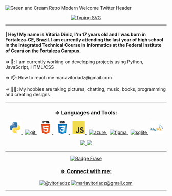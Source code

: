 ![Green and Cream Retro Modern Welcome Twitter Header](https://github.com/vitoriadz/vitoriadz/assets/96701270/cee28e49-a3ad-4f87-a1df-1496cf762ba2)

<p align="center">
<a href="https://git.io/typing-svg"><img src="https://readme-typing-svg.demolab.com?font=Fira+Code&size=26&pause=1000&color=DD4767&background=2222BB00&center=verdadeiro&vCenter=verdadeiro&multiline=true&repeat=verdadeiro&width=300&lines=How+are+you%3F+%E2%9D%A4" alt="Typing SVG" /></a> </p>

---
#### | Hey! My name is Vitória Diniz, I'm 17 years old and I was born in Fortaleza-CE, Brazil. I am currently attending the last year of high school in the Integrated Technical Course in Informatics at the Federal Institute of Ceará on the Fortaleza Campus.

<p> ⇒ 🔭: I am currently working on developing projects using Python, JavaScript, HTML/CSS
<p> ⇒ 📫: How to reach me mariavitoriadz@gmail.com
<p> ⇒ 👨‍💻: My hobbies are taking pictures, chatting, music, books, programming and creating designs
  
---
  
<div align="center">
<h3 align="center"> ⇒ Languages and Tools: </h3>
<a align="center" href="https://www.python.org" target="_blank" rel="noreferrer"> <img src="https://raw.githubusercontent.com/devicons/devicon/master/icons/python/python-original.svg" alt="python" width="40" height="40"> </a> &nbsp;
<a align="center" href="https://git-scm.com/" target="_blank" rel="noreferrer"> <img src="https://www.vectorlogo.zone/logos/git-scm/git-scm-icon.svg" alt="git" width="40" height="40"> </a> &nbsp;
<a align="center" href="https://www.w3.org/html/" target="_blank" rel="noreferrer"> <img src="https://raw.githubusercontent.com/devicons/devicon/master/icons/html5/html5-original-wordmark.svg" alt="html5" width="40" height="40"> </a> &nbsp;
<a align="center" href="https://www.w3schools.com/css/" target="_blank" rel="noreferrer"> <img src="https://raw.githubusercontent.com/devicons/devicon/master/icons/css3/css3-original-wordmark.svg" alt="css3" width="40" height="40"> </a> &nbsp;
<a align="center" href="https://developer.mozilla.org/en-US/docs/Web/JavaScript" target="_blank" rel="noreferrer"> <img src="https://raw.githubusercontent.com/devicons/devicon/master/icons/javascript/javascript-original.svg" alt="javascript" width="40" height="40"> </a> &nbsp;
<a align="center" href="https://azure.microsoft.com/en-in/" target="_blank" rel="noreferrer"> <img src="https://www.vectorlogo.zone/logos/microsoft_azure/microsoft_azure-icon.svg" alt="azure" width="40" height="40"> </a> &nbsp;
<a href="https://www.figma.com/" target="_blank" rel="noreferrer"> <img src="https://www.vectorlogo.zone/logos/figma/figma-icon.svg" alt="figma" width="40" height="40"/> </a> &nbsp;
<a href="https://www.sqlite.org/" target="_blank" rel="noreferrer"> <img src="https://www.vectorlogo.zone/logos/sqlite/sqlite-icon.svg" alt="sqlite" width="40" height="40"/> </a> &nbsp;
<a href="https://developer.mozilla.org/en-US/docs/Web/JavaScript" target="_blank" rel="noreferrer"> <img src="https://raw.githubusercontent.com/devicons/devicon/master/icons/mysql/mysql-original-wordmark.svg" alt="mysql" width="40" height="40"/> </a>
</div> <br>

<div align="center">
<a href="https://github.com/vitoriadz">
<img height="140em" src="https://github-readme-stats.vercel.app/api?username=vitoriadz&count_private=true&show_icons=true&theme=rose"/>
<img height="140em" src="https://github-readme-stats.vercel.app/api/top-langs/?username=vitoriadz&layout=compact&theme=rose"/>
</div>

---

<div align="center">
  
![Badge Frase](http://img.shields.io/static/v1?label=status&message=in%20the%20afternoons%20that%20never%20end&color=DD4767&style=for-the-badge)
  
<h3 align="center"> ⇒ Connect with me: </h3>
<a href="https://instagram.com/@vitoriadzz" target="blank"><img align="center" src="https://raw.githubusercontent.com/rahuldkjain/github-profile-readme-generator/master/src/images/icons/Social/instagram.svg" alt="@vitoriadzz" height="30" width="40" /></a>
<a align="center" href="mailto:mariavitoriadz@gmail.com" target="_blank"> <img align="center" src="https://img.shields.io/badge/Gmail-D14836?style=for-the-badge&logo=gmail&logoColor=white" alt="mariavitoriadz@gmail.com"> </a> 
</div>

---
